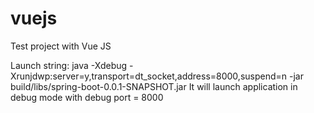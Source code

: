 # vuejs
Test project with Vue JS

Launch string: java -Xdebug -Xrunjdwp:server=y,transport=dt_socket,address=8000,suspend=n -jar build/libs/spring-boot-0.0.1-SNAPSHOT.jar
It will launch application in debug mode with debug port = 8000